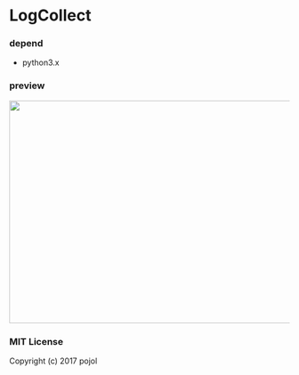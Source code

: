 # LogCollect

### depend
- python3.x

### preview
<image height=400 width=857 src="https://hbimg.b0.upaiyun.com/033e63ebe68190fe7bb2a8749c6ff4154e000511ed860-9nJUax_fw658">

### MIT License
Copyright (c) 2017 pojol
